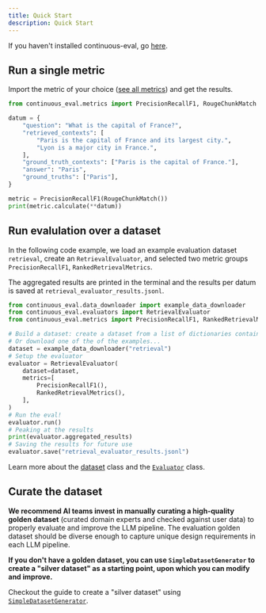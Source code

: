 ```yaml
---
title: Quick Start
description: Quick Start
---
```


If you haven't installed continuous-eval, go <a href="/getting-started/installation">here</a>.

## Run a single metric

Import the metric of your choice (<a href="/metrics/overview">see all metrics</a>) and get the results.

```python
from continuous_eval.metrics import PrecisionRecallF1, RougeChunkMatch

datum = {
    "question": "What is the capital of France?",
    "retrieved_contexts": [
        "Paris is the capital of France and its largest city.",
        "Lyon is a major city in France.",
    ],
    "ground_truth_contexts": ["Paris is the capital of France."],
    "answer": "Paris",
    "ground_truths": ["Paris"],
}

metric = PrecisionRecallF1(RougeChunkMatch())
print(metric.calculate(**datum))
```

## Run evalulation over a dataset

In the following code example, we load an example evaluation dataset `retrieval`, create an `RetrievalEvaluator`, and selected two metric groups `PrecisionRecallF1`, `RankedRetrievalMetrics`. 

The aggregated results are printed in the terminal and the results per datum is saved at `retrieval_evaluator_results.jsonl`.

```python
from continuous_eval.data_downloader import example_data_downloader
from continuous_eval.evaluators import RetrievalEvaluator
from continuous_eval.metrics import PrecisionRecallF1, RankedRetrievalMetrics

# Build a dataset: create a dataset from a list of dictionaries containing question/answer/context/etc.
# Or download one of the of the examples... 
dataset = example_data_downloader("retrieval")
# Setup the evaluator
evaluator = RetrievalEvaluator(
    dataset=dataset,
    metrics=[
        PrecisionRecallF1(),
        RankedRetrievalMetrics(),
    ],
)
# Run the eval!
evaluator.run()
# Peaking at the results
print(evaluator.aggregated_results)
# Saving the results for future use
evaluator.save("retrieval_evaluator_results.jsonl")
```

Learn more about the <a href="/dataset/dataset">dataset</a> class and the <a href="/dataset/evaluator">`Evaluator`</a> class.

## Curate the dataset

**We recommend AI teams invest in manually curating a high-quality golden dataset** (curated domain experts and checked against user data) to properly evaluate and improve the LLM pipeline. The evaluation golden dataset should be diverse enough to capture unique design requirements in each LLM pipeline.

**If you don't have a golden dataset, you can use `SimpleDatasetGenerator` to create a "silver dataset" as a starting point, upon which you can modify and improve.**

Checkout the guide to create a "silver dataset" using <a href="/dataset/simple_dataset_genetator">`SimpleDatasetGenerator`</a>.
